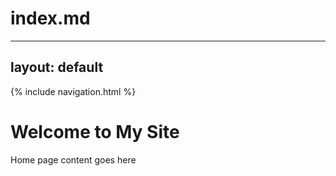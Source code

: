 # index.md
---
layout: default
---

{% include navigation.html %}

<div class="container">
  <h1>Welcome to My Site</h1>
  <p>Home page content goes here</p>
</div>
